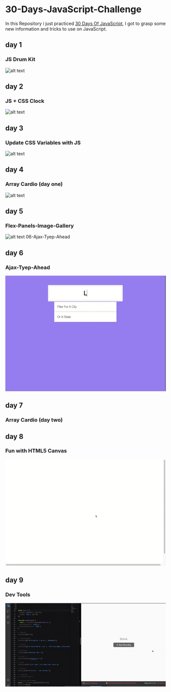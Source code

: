 # 30-Days-JavaScript-Challenge

In this Repository i just practiced [30 Days Of JavaScript](https://javascript30.com/), I got to grasp some new information and tricks to use on JavaScript.

## day 1

### JS Drum Kit

![alt text](./01-JS-Drum-Kit/screen01.gif)

## day 2

### JS + CSS Clock

![alt text](./02-JS-CSS-Clock/screen02.gif)

## day 3

### Update CSS Variables with JS

![alt text](./03-CSS-Variables/screen03.gif)

## day 4

### Array Cardio (day one)

![alt text](./04-Array-Cardio-01/screen04.gif)

## day 5

### Flex-Panels-Image-Gallery

![alt text](./05-Flex-Panels-Image-Gallery/screen05.gif)
06-Ajax-Tyep-Ahead

## day 6

### Ajax-Tyep-Ahead

![alt text](./06-Ajax-Tyep-Ahead/screen06.gif)

## day 7

### Array Cardio (day two)

## day 8

### Fun with HTML5 Canvas

![alt text](./08-Fun-With-HTML5-Canvas/screen08.gif)

## day 9

### Dev Tools

![alt text](./09-Dev-Tools/screen09.gif)

